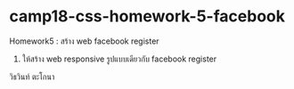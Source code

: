 # camp18-css-homework-5-facebook

Homework5 : สร้าง web facebook register
1. ให้สร้าง web responsive รูปแบบเดียวกับ facebook register

วิธวินท์ ตะโกนา